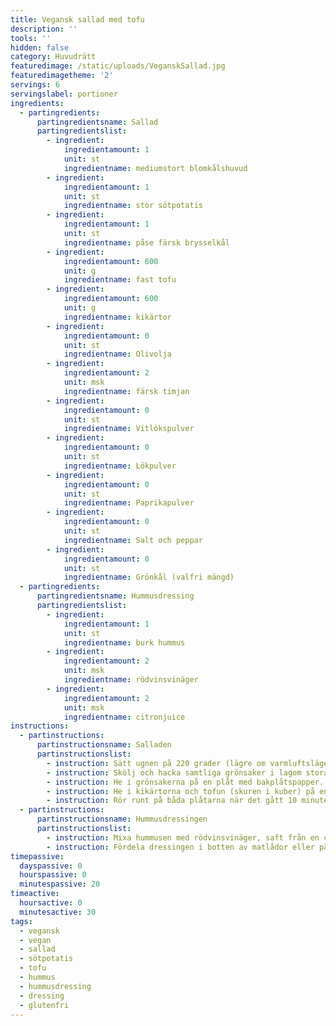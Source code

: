 ```yaml
---
title: Vegansk sallad med tofu
description: ''
tools: ''
hidden: false
category: Huvudrätt
featuredimage: /static/uploads/VeganskSallad.jpg
featuredimagetheme: '2'
servings: 6
servingslabel: portioner
ingredients:
  - partingredients:
      partingredientsname: Sallad
      partingredientslist:
        - ingredient:
            ingredientamount: 1
            unit: st
            ingredientname: mediumstort blomkålshuvud
        - ingredient:
            ingredientamount: 1
            unit: st
            ingredientname: stor sötpotatis
        - ingredient:
            ingredientamount: 1
            unit: st
            ingredientname: påse färsk brysselkål
        - ingredient:
            ingredientamount: 600
            unit: g
            ingredientname: fast tofu
        - ingredient:
            ingredientamount: 600
            unit: g
            ingredientname: kikärtor
        - ingredient:
            ingredientamount: 0
            unit: st
            ingredientname: Olivolja
        - ingredient:
            ingredientamount: 2
            unit: msk
            ingredientname: färsk timjan
        - ingredient:
            ingredientamount: 0
            unit: st
            ingredientname: Vitlökspulver
        - ingredient:
            ingredientamount: 0
            unit: st
            ingredientname: Lökpulver
        - ingredient:
            ingredientamount: 0
            unit: st
            ingredientname: Paprikapulver
        - ingredient:
            ingredientamount: 0
            unit: st
            ingredientname: Salt och peppar
        - ingredient:
            ingredientamount: 0
            unit: st
            ingredientname: Grönkål (valfri mängd)
  - partingredients:
      partingredientsname: Hummusdressing
      partingredientslist:
        - ingredient:
            ingredientamount: 1
            unit: st
            ingredientname: burk hummus
        - ingredient:
            ingredientamount: 2
            unit: msk
            ingredientname: rödvinsvinäger
        - ingredient:
            ingredientamount: 2
            unit: msk
            ingredientname: citronjuice
instructions:
  - partinstructions:
      partinstructionsname: Salladen
      partinstructionslist:
        - instruction: Sätt ugnen på 220 grader (lägre om varmluftsläge).
        - instruction: Skölj och hacka samtliga grönsaker i lagom stora bitar, dela blomkålen i små buketter m.m. Häll av och skölj kikärtorna.
        - instruction: He i grönsakerna på en plåt med bakplåtspapper. Rör runt med olivolja, timjan, vitlökspulver, lökpulver, paprikapulver, salt och peppar.  Rosta i övre delen av ugnen i 10 minuter.
        - instruction: He i kikärtorna och tofun (skuren i kuber) på en plåt med bakplåtspapper. Rör runt med olivolja, timjan, vitlökspulver, lökpulver,  paprikapulver, salt och peppar. Ställ in i nedre delen av ugnen.
        - instruction: Rör runt på båda plåtarna när det gått 10 minuter. Byt sedan plats på plåtarna så att grönsakerna hamnar i nedre delen av ugnen och tofun i den övre delen av ugnen. Rosta allt i ca. 10 minuter till, eller tills sötpotatisen är mjuk och kikärtorna är krispiga.
  - partinstructions:
      partinstructionsname: Hummusdressingen
      partinstructionslist:
        - instruction: Mixa hummusen med rödvinsvinäger, saft från en citron och vatten. Addera vatten tills du är nöjd med konsistensen.
        - instruction: Fördela dressingen i botten av matlådor eller på tallrikar. Lägg därefter på ett lager av blomkål, brysselkål, sötpotatis, tofu och toppa med grönkål.
timepassive:
  dayspassive: 0
  hourspassive: 0
  minutespassive: 20
timeactive:
  hoursactive: 0
  minutesactive: 30
tags:
  - vegansk
  - vegan
  - sallad
  - sötpotatis
  - tofu
  - hummus
  - hummusdressing
  - dressing
  - glutenfri
---
```


